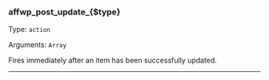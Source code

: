 ### affwp_post_update_{$type}

Type: `action`

Arguments: `Array`

Fires immediately after an item has been successfully updated.

----

